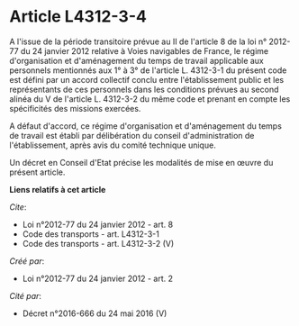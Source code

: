 # Article L4312-3-4

A l'issue de la période transitoire prévue au II de l'article 8 de la loi n° 2012-77 du 24 janvier 2012 relative à Voies
navigables de France, le régime d'organisation et d'aménagement du temps de travail applicable aux personnels mentionnés aux
1° à 3° de l'article L. 4312-3-1 du présent code est défini par un accord collectif conclu entre l'établissement public et
les représentants de ces personnels dans les conditions prévues au second alinéa du V de l'article L. 4312-3-2 du même code
et prenant en compte les spécificités des missions exercées. 

A défaut d'accord, ce régime d'organisation et d'aménagement du temps de travail est établi par délibération du conseil
d'administration de l'établissement, après avis du comité technique unique. 

Un décret en Conseil d'Etat précise les modalités de mise en œuvre du présent article.

**Liens relatifs à cet article**

_Cite_:

  - Loi n°2012-77 du 24 janvier 2012 - art. 8
  - Code des transports - art. L4312-3-1
  - Code des transports - art. L4312-3-2 (V)

_Créé par_:

  - Loi n°2012-77 du 24 janvier 2012 - art. 2

_Cité par_:

  - Décret n°2016-666 du 24 mai 2016 (V)
